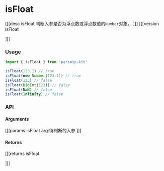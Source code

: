 # isFloat
[[[desc isFloat
判断入参是否为浮点数或浮点数值的`Number`对象。
]]]
[[[version isFloat
  
]]]
### Usage

```ts
import { isFloat } from 'parsnip-kit'

isFloat(123.1) // true
isFloat(new Number(123.1)) // true
isFloat(123) // false
isFloat(BigInt(123)) // false
isFloat(NaN) // false
isFloat(Infinity) // false
```


### API

#### Arguments
[[[params isFloat
arg:待判断的入参
]]]
#### Returns
[[[returns isFloat

]]]